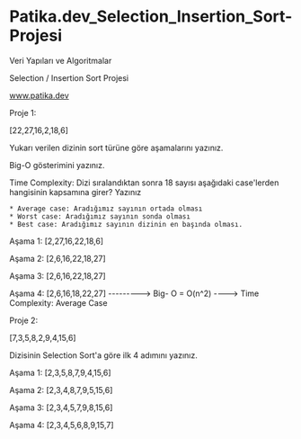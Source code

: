 # Patika.dev_Selection_Insertion_Sort-Projesi
Veri Yapıları ve Algoritmalar

Selection / Insertion Sort Projesi

www.patika.dev 

Proje 1:

[22,27,16,2,18,6]

Yukarı verilen dizinin sort türüne göre aşamalarını yazınız.

Big-O gösterimini yazınız.

Time Complexity: Dizi sıralandıktan sonra 18 sayısı aşağıdaki case'lerden hangisinin kapsamına girer? Yazınız

	* Average case: Aradığımız sayının ortada olması
	* Worst case: Aradığımız sayının sonda olması
	* Best case: Aradığımız sayının dizinin en başında olması.

   Aşama 1:
[2,27,16,22,18,6]

   Aşama 2:
[2,6,16,22,18,27]

   Aşama 3:
[2,6,16,22,18,27]

   Aşama 4:
[2,6,16,18,22,27] ---------> Big- O = O(n^2) ----> Time Complexity: Average Case

Proje 2: 

[7,3,5,8,2,9,4,15,6] 

Dizisinin Selection Sort'a göre ilk 4 adımını yazınız.

   Aşama 1:
[2,3,5,8,7,9,4,15,6]

   Aşama 2:
[2,3,4,8,7,9,5,15,6]	

   Aşama 3:
[2,3,4,5,7,9,8,15,6]

   Aşama 4:
[2,3,4,5,6,8,9,15,7]
